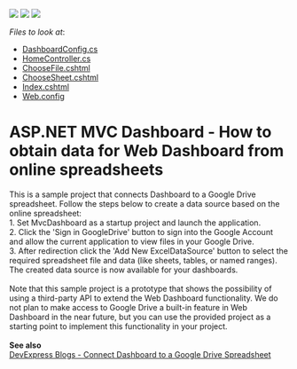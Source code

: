 <!-- default badges list -->
![](https://img.shields.io/endpoint?url=https://codecentral.devexpress.com/api/v1/VersionRange/128579139/17.1.6%2B)
[![](https://img.shields.io/badge/Open_in_DevExpress_Support_Center-FF7200?style=flat-square&logo=DevExpress&logoColor=white)](https://supportcenter.devexpress.com/ticket/details/T549666)
[![](https://img.shields.io/badge/📖_How_to_use_DevExpress_Examples-e9f6fc?style=flat-square)](https://docs.devexpress.com/GeneralInformation/403183)
<!-- default badges end -->
<!-- default file list -->
*Files to look at*:

* [DashboardConfig.cs](./CS/MvcDashboard/App_Start/DashboardConfig.cs)
* [HomeController.cs](./CS/MvcDashboard/Controllers/HomeController.cs)
* [ChooseFile.cshtml](./CS/MvcDashboard/Views/Home/ChooseFile.cshtml)
* [ChooseSheet.cshtml](./CS/MvcDashboard/Views/Home/ChooseSheet.cshtml)
* [Index.cshtml](./CS/MvcDashboard/Views/Home/Index.cshtml)
* [Web.config](./CS/MvcDashboard/Web.config)
<!-- default file list end -->
# ASP.NET MVC Dashboard - How to obtain data for Web Dashboard from online spreadsheets


<p>This is a sample project that connects Dashboard to a Google Drive spreadsheet. Follow the steps below to create a data source based on the online spreadsheet:<br>1. Set MvcDashboard as a startup project and launch the application.<br>2. Click the 'Sign in GoogleDrive' button to sign into the Google Account and allow the current application to view files in your Google Drive. <br>3. After redirection click the 'Add New ExcelDataSource' button to select the required spreadsheet file and data (like sheets, tables, or named ranges). <br>The created data source is now available for your dashboards.<br><br>Note that this sample project is a prototype that shows the possibility of using a third-party API to extend the Web Dashboard functionality. We do not plan to make access to Google Drive a built-in feature in Web Dashboard in the near future, but you can use the provided project as a starting point to implement this functionality in your project. <br><br><strong>See also</strong><br><a href="https://community.devexpress.com/blogs/news/archive/2017/09/20/connect-dashboard-google-drive-spreadsheet.aspx">DevExpress Blogs - Connect Dashboard to a Google Drive Spreadsheet</a></p>

<br/>


